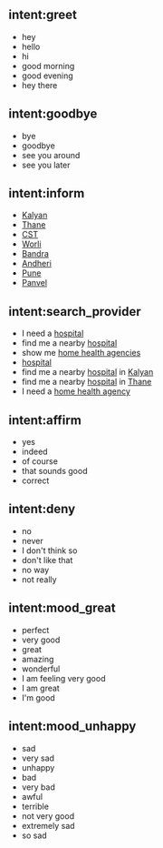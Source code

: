 ## intent:greet
- hey
- hello
- hi
- good morning
- good evening
- hey there

## intent:goodbye
- bye
- goodbye
- see you around
- see you later

## intent:inform
- [Kalyan](location)
- [Thane](location)
- [CST](location)
- [Worli](location)
- [Bandra](location)
- [Andheri](location)
- [Pune](location)
- [Panvel](location)

## intent:search_provider
- I need a [hospital](facility_type)
- find me a nearby [hospital](facility_type)
- show me [home health agencies](facility_type)
- [hospital](facility_type)
- find me a nearby [hospital](facility_type) in [Kalyan](location)
- find me a nearby [hospital](facility_type) in [Thane](location)
- I need a [home health agency](facility_type)

## intent:affirm
- yes
- indeed
- of course
- that sounds good
- correct

## intent:deny
- no
- never
- I don't think so
- don't like that
- no way
- not really

## intent:mood_great
- perfect
- very good
- great
- amazing
- wonderful
- I am feeling very good
- I am great
- I'm good

## intent:mood_unhappy
- sad
- very sad
- unhappy
- bad
- very bad
- awful
- terrible
- not very good
- extremely sad
- so sad
